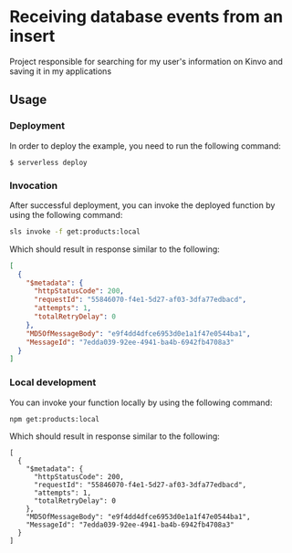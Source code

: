 # Receiving database events from an insert

Project responsible for searching for my user's information on Kinvo and saving it in my applications

## Usage

### Deployment

In order to deploy the example, you need to run the following command:

```
$ serverless deploy
```

### Invocation

After successful deployment, you can invoke the deployed function by using the following command:

```bash
sls invoke -f get:products:local
```

Which should result in response similar to the following:

```json
[   
  {
    "$metadata": {
      "httpStatusCode": 200,
      "requestId": "55846070-f4e1-5d27-af03-3dfa77edbacd",
      "attempts": 1,
      "totalRetryDelay": 0
    },
    "MD5OfMessageBody": "e9f4dd4dfce6953d0e1a1f47e0544ba1",
    "MessageId": "7edda039-92ee-4941-ba4b-6942fb4708a3"
  }
]
```

### Local development

You can invoke your function locally by using the following command:

```bash
npm get:products:local
```

Which should result in response similar to the following:

```
[   
  {
    "$metadata": {
      "httpStatusCode": 200,
      "requestId": "55846070-f4e1-5d27-af03-3dfa77edbacd",
      "attempts": 1,
      "totalRetryDelay": 0
    },
    "MD5OfMessageBody": "e9f4dd4dfce6953d0e1a1f47e0544ba1",
    "MessageId": "7edda039-92ee-4941-ba4b-6942fb4708a3"
  }
]
```
